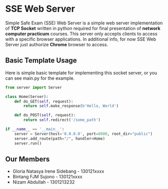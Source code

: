 # SSE Web Server

Simple Safe Exam (SSE) Web Server is a simple web server implementation of **TCP Socket** written in python required for final presentation of **network computer practicum** courses. This server only accepts clients to access with a specific browser applications. In additional info, for now SSE Web Server just authorize **Chrome** browser to access.

## Basic Template Usage

Here is simple basic template for implementing this socket server, or you can see main.py for the example.

```py
from server import Server

class Home(Server):
    def do_GET(self, request):
        return self.make_response(b'Hello, World')

    def do_POST(self, request):
        return self.redirect('/some_path')

if __name__ == '__main__':
    server = Server(host='0.0.0.0', port=8080, root_dir="public")
    server.add_route(path="/", handler=Home)
    server.run()
```

## Our Members

- Gloria Natasya Irene Sidebang - 130121xxxx
- Bintang FJM Sujono - 130121xxxx
- Nizam Abdullah - 1301213232

